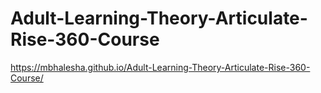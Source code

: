 # Adult-Learning-Theory-Articulate-Rise-360-Course

https://mbhalesha.github.io/Adult-Learning-Theory-Articulate-Rise-360-Course/
